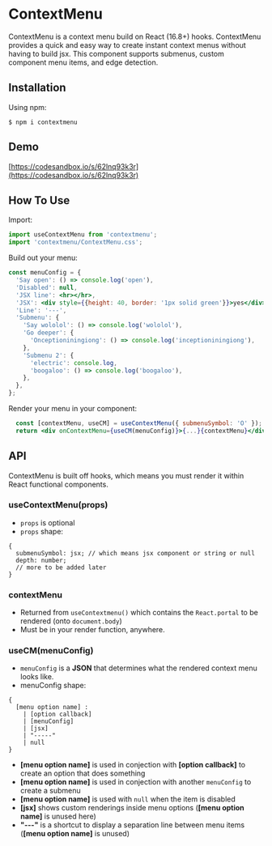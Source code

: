 # ContextMenu
ContextMenu is a context menu build on React (16.8+) hooks. ContextMenu provides a quick and easy way to create instant context menus without having to build jsx. This component supports submenus, custom component menu items, and edge detection.

## Installation
Using npm:
```shell
$ npm i contextmenu
```

## Demo
[https://codesandbox.io/s/62lnq93k3r](https://codesandbox.io/s/62lnq93k3r)

## How To Use
Import:
```jsx
import useContextMenu from 'contextmenu';
import 'contextmenu/ContextMenu.css';
```

Build out your menu:
```jsx
const menuConfig = {
  'Say open': () => console.log('open'),
  'Disabled': null,
  'JSX line': <hr></hr>,
  'JSX': <div style={{height: 40, border: '1px solid green'}}>yes</div>,
  'Line': '---',
  'Submenu': {
    'Say wololol': () => console.log('wololol'),
    'Go deeper': {
      'Onceptioniningiong': () => console.log('inceptioniningiong'),
    },
    'Submenu 2': {
      'electric': console.log,
      'boogaloo': () => console.log('boogaloo'), 
    },
  },
};
```

Render your menu in your component:
```jsx
  const [contextMenu, useCM] = useContextMenu({ submenuSymbol: 'O' });
  return <div onContextMenu={useCM(menuConfig)}>{...}{contextMenu}</div>
```

## API
ContextMenu is built off hooks, which means you must render it within React functional components.

### useContextMenu(props)
 - `props` is optional
 - `props` shape:
```
{
  submenuSymbol: jsx; // which means jsx component or string or null
  depth: number;
  // more to be added later
}
```

### contextMenu
 - Returned from `useContextmenu()` which contains the `React.portal` to be rendered (onto `document.body`)
 - Must be in your render function, anywhere.

### useCM(menuConfig)
 - `menuConfig` is a **JSON** that determines what the rendered context menu looks like.
 - menuConfig shape:
```
{
  [menu option name] :
    | [option callback]
    | [menuConfig]
    | [jsx]
    | "-----"
    | null
}
```
 - **[menu option name]** is used in conjection with **[option callback]** to create an option that does something
 - **[menu option name]** is used in conjection with another `menuConfig` to create a submenu
 - **[menu option name]** is used with `null` when the item is disabled
 - **[jsx]** shows custom renderings inside menu options (**[menu option name]** is unused here)
 - **"---"** is a shortcut to display a separation line between menu items (**[menu option name]** is unused)
